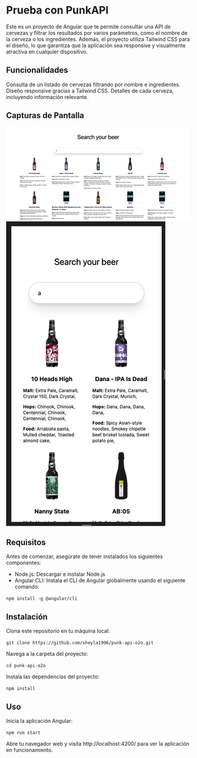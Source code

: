 # Prueba con PunkAPI
Este es un proyecto de Angular que te permite consultar una API de cervezas y filtrar los resultados por varios parámetros, como el nombre de la cerveza o los ingredientes. Además, el proyecto utiliza Tailwind CSS para el diseño, lo que garantiza que la aplicación sea responsive y visualmente atractiva en cualquier dispositivo.

## Funcionalidades
Consulta de un listado de cervezas filtrando por nombre e ingredientes.
Diseño responsive gracias a Tailwind CSS.
Detalles de cada cerveza, incluyendo información relevante.

## Capturas de Pantalla
![Imagen PC](./screenshots/laptop.png)
![Imagen Móvil](./screenshots/mobile.png)

## Requisitos
Antes de comenzar, asegúrate de tener instalados los siguientes componentes:

* Node.js: Descargar e instalar Node.js
* Angular CLI: Instala el CLI de Angular globalmente usando el siguiente comando:

`npm install -g @angular/cli`

## Instalación
Clona este repositorio en tu máquina local:


`git clone https://github.com/sheyla1996/punk-api-o2o.git`

Navega a la carpeta del proyecto:

`cd punk-api-o2o`

Instala las dependencias del proyecto:

`npm install`

## Uso
Inicia la aplicación Angular:

`npm run start`

Abre tu navegador web y visita http://localhost:4200/ para ver la aplicación en funcionamiento.

